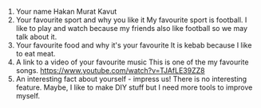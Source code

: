    1. Your name
        Hakan Murat Kavut
   2. Your favourite sport and why you like it
        My favourite sport is football. I like to play and watch because my friends also like football so we may talk about it. 
   3. Your favourite food and why it's your favourite
        It is kebab because I like to eat meat.
   4. A link to a video of your favourite music
        This is one of the my favourite songs.
        https://www.youtube.com/watch?v=TJAfLE39ZZ8
   5. An interesting fact about yourself - impress us!
        There is no interesting feature. Maybe, I like to make DIY stuff but I need more tools to improve myself.
